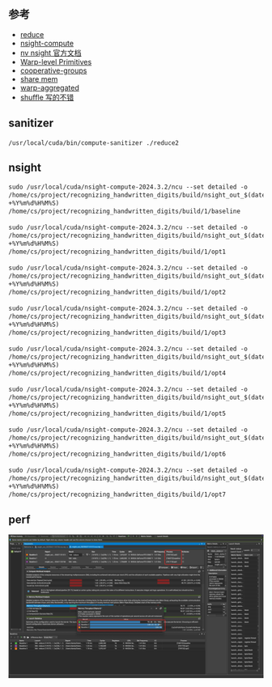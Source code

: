 ## 参考

* [reduce](https://zhuanlan.zhihu.com/p/426978026)
* [nsight-compute](https://zhuanlan.zhihu.com/p/662012270)
* [nv nsight 官方文档](https://docs.nvidia.com/nsight-compute/NsightCompute/index.html)
* [Warp-level Primitives](https://developer.nvidia.com/blog/using-cuda-warp-level-primitives/)
* [cooperative-groups](https://developer.nvidia.com/blog/cooperative-groups/)
* [share mem](https://developer.nvidia.com/blog/using-shared-memory-cuda-cc/)
* [warp-aggregated](https://developer.nvidia.com/blog/parallelforall/cuda-pro-tip-optimized-filtering-warp-aggregated-atomics/)
* [shuffle 写的不错](https://zhuanlan.zhihu.com/p/669957986)
## sanitizer

```
/usr/local/cuda/bin/compute-sanitizer ./reduce2
```
## nsight
```
sudo /usr/local/cuda/nsight-compute-2024.3.2/ncu --set detailed -o /home/cs/project/recognizing_handwritten_digits/build/nsight_out_$(date +%Y%m%d%H%M%S) /home/cs/project/recognizing_handwritten_digits/build/1/baseline

sudo /usr/local/cuda/nsight-compute-2024.3.2/ncu --set detailed -o /home/cs/project/recognizing_handwritten_digits/build/nsight_out_$(date +%Y%m%d%H%M%S) /home/cs/project/recognizing_handwritten_digits/build/1/opt1

sudo /usr/local/cuda/nsight-compute-2024.3.2/ncu --set detailed -o /home/cs/project/recognizing_handwritten_digits/build/nsight_out_$(date +%Y%m%d%H%M%S) /home/cs/project/recognizing_handwritten_digits/build/1/opt2

sudo /usr/local/cuda/nsight-compute-2024.3.2/ncu --set detailed -o /home/cs/project/recognizing_handwritten_digits/build/nsight_out_$(date +%Y%m%d%H%M%S) /home/cs/project/recognizing_handwritten_digits/build/1/opt3

sudo /usr/local/cuda/nsight-compute-2024.3.2/ncu --set detailed -o /home/cs/project/recognizing_handwritten_digits/build/nsight_out_$(date +%Y%m%d%H%M%S) /home/cs/project/recognizing_handwritten_digits/build/1/opt4

sudo /usr/local/cuda/nsight-compute-2024.3.2/ncu --set detailed -o /home/cs/project/recognizing_handwritten_digits/build/nsight_out_$(date +%Y%m%d%H%M%S) /home/cs/project/recognizing_handwritten_digits/build/1/opt5

sudo /usr/local/cuda/nsight-compute-2024.3.2/ncu --set detailed -o /home/cs/project/recognizing_handwritten_digits/build/nsight_out_$(date +%Y%m%d%H%M%S) /home/cs/project/recognizing_handwritten_digits/build/1/opt6

sudo /usr/local/cuda/nsight-compute-2024.3.2/ncu --set detailed -o /home/cs/project/recognizing_handwritten_digits/build/nsight_out_$(date +%Y%m%d%H%M%S) /home/cs/project/recognizing_handwritten_digits/build/1/opt7
```

## perf
![alt text](1/perf/image1.png)